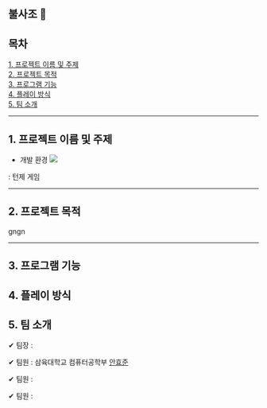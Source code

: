 ## 불사조 🧨 

**목차**
---
[1. 프로젝트 이름 및 주제](#1.-프로젝트-이름-및-주제) <br>
[2. 프로젝트 목적](#2.-프로젝트-목적) <br>
[3. 프로그램 기능](#3.-프로그램-기능) <br>
[4. 플레이 방식](#4.-플레이-방식) <br>
[5. 팀 소개](#5.-팀-소개) <br>

---
**1. 프로젝트 이름 및 주제**
---
- 개발 환경 <img src="https://img.shields.io/badge/java-007396?style=flat-square&logo=java&logoColor=white"/>

: 턴제 게임 

---

**2. 프로젝트 목적**
---

gngn

---

**3. 프로그램 기능**
---
**4. 플레이 방식**
---
**5. 팀 소개**
---
✔ 팀장 : 

✔ 팀원 : 삼육대학교 컴퓨터공학부 [안효준](https://github.com/hyojunahn111)

✔ 팀원 : 

✔ 팀원 : 
